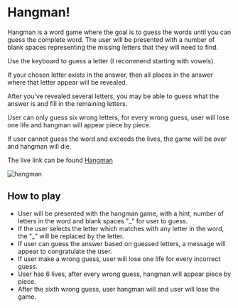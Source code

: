 # Hangman!
Hangman is a word game where the goal is to guess the words until you can guess the complete word. The user will be presented with a number of blank spaces representing the missing letters that they will need to find.

Use the keyboard to guess a letter (I recommend starting with vowels).

If your chosen letter exists in the answer, then all places in the answer where that letter appear will be revealed.

After you've revealed several letters, you may be able to guess what the answer is and fill in the remaining letters.

User can only guess six wrong letters, for every wrong guess, user will lose one life and hangman will appear piece by piece.

If user cannot guess the word and exceeds the lives, the game will be over and hangman will die.

The live link can be found [Hangman](https://hang-man22.herokuapp.com/)

![hangman](https://user-images.githubusercontent.com/93731898/155214445-28ca9e32-c1b7-46d1-a33c-6678e9b6cf4e.PNG)

## How to play

* User will be presented with the hangman game, with a hint, number of letters in the word and blank spaces "_" for user to guess.
* If the user selects the letter which matches with any letter in the word, the "_" will be replaced by the letter.
* If user can guess the answer based on guessed letters, a message will appear to congratulate the user.
* If user make a wrong guess, user will lose one life for every incorrect guess.
* User has 6 lives, after every wrong guess, hangman will appear piece by piece.
* After the sixth wrong guess, user hangman will and user will lose the game.

